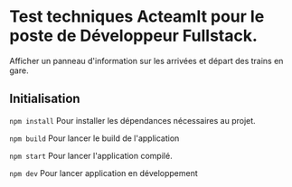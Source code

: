 # Test techniques ActeamIt pour le poste de Développeur Fullstack.

Afficher un panneau d'information sur les arrivées et départ des trains en gare.

## Initialisation

`npm install` Pour installer les dépendances nécessaires au projet.

`npm build` Pour lancer le build de l'application

`npm start` Pour lancer l'application compilé.

`npm dev` Pour lancer application en développement
